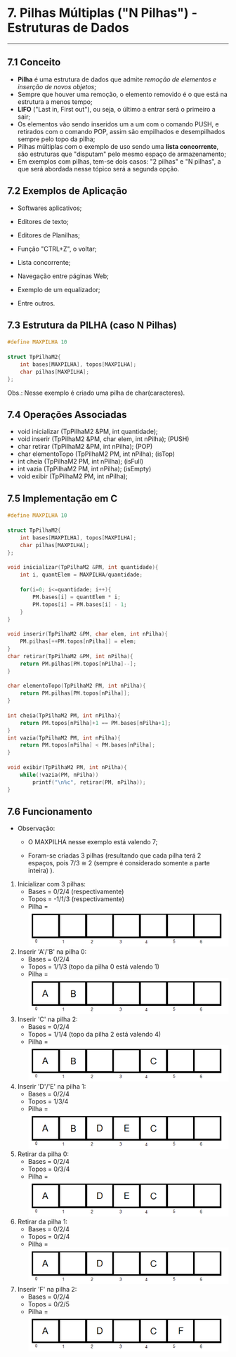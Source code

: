 # 7. Pilhas Múltiplas ("N Pilhas") - Estruturas de Dados

***



## 7.1 Conceito

- **Pilha** é uma estrutura de dados que admite *remoção de elementos e inserção de novos objetos*;
- Sempre que houver uma remoção, o elemento removido é o que está na estrutura a menos tempo;
- **LIFO** ("Last in, First out"), ou seja, o último a entrar será o primeiro a sair;
- Os elementos vão sendo inseridos um a um com o comando PUSH, e retirados com o comando POP, assim são empilhados e desempilhados sempre pelo topo da pilha;
- Pilhas múltiplas com o exemplo de uso sendo uma **lista concorrente**, são estruturas que "disputam" pelo mesmo espaço de armazenamento;
- Em exemplos com pilhas, tem-se dois casos: "2 pilhas" e "N pilhas", a que será abordada nesse tópico será a segunda opção.



## 7.2 Exemplos de Aplicação

- Softwares aplicativos;

- Editores de texto;

- Editores de Planilhas;

- Função "CTRL+Z", o voltar;

- Lista concorrente;

- Navegação entre páginas Web;

- Exemplo de um equalizador;

- Entre outros.

  

## 7.3 Estrutura da PILHA (caso N Pilhas)

```c
#define MAXPILHA 10

struct TpPilhaM2{
    int bases[MAXPILHA], topos[MAXPILHA];
    char pilhas[MAXPILHA];
};
```

Obs.: Nesse exemplo é criado uma pilha de char(caracteres).



## 7.4 Operações Associadas

* void inicializar (TpPilhaM2 &PM, int quantidade);
* void inserir (TpPilhaM2 &PM, char elem, int nPilha);  (PUSH)
* char retirar (TpPilhaM2 &PM, int nPilha);                      (POP)
* char elementoTopo (TpPilhaM2 PM, int nPilha);          (isTop)
* int cheia (TpPilhaM2 PM, int nPilha);                              (isFull)
* int vazia (TpPilhaM2 PM, int nPilha);                              (isEmpty)
* void exibir (TpPilhaM2 PM, int nPilha);



## 7.5 Implementação em C

```c
#define MAXPILHA 10

struct TpPilhaM2{
    int bases[MAXPILHA], topos[MAXPILHA];
    char pilhas[MAXPILHA];
};

void inicializar(TpPilhaM2 &PM, int quantidade){
    int i, quantElem = MAXPILHA/quantidade;

    for(i=0; i<=quantidade; i++){
        PM.bases[i] = quantElem * i;
        PM.topos[i] = PM.bases[i] - 1;
    }
}

void inserir(TpPilhaM2 &PM, char elem, int nPilha){
    PM.pilhas[++PM.topos[nPilha]] = elem;
}
char retirar(TpPilhaM2 &PM, int nPilha){
    return PM.pilhas[PM.topos[nPilha]--];
}

char elementoTopo(TpPilhaM2 PM, int nPilha){
    return PM.pilhas[PM.topos[nPilha]];
}

int cheia(TpPilhaM2 PM, int nPilha){
    return PM.topos[nPilha]+1 == PM.bases[nPilha+1];
}
int vazia(TpPilhaM2 PM, int nPilha){
    return PM.topos[nPilha] < PM.bases[nPilha];
}

void exibir(TpPilhaM2 PM, int nPilha){
    while(!vazia(PM, nPilha))
        printf("\n%c", retirar(PM, nPilha));
}
```



## 7.6 Funcionamento

* Observação: 

  * O MAXPILHA nesse exemplo está valendo 7; 

  * Foram-se criadas 3 pilhas (resultando que cada pilha terá 2 espaços, pois 7/3 ≅ 2 (sempre é considerado somente a parte inteira) ).

    

1. Inicializar com 3 pilhas:
   * Bases = 0/2/4 (respectivamente)
   * Topos = -1/1/3 (respectivamente)
   * Pilha = ![N pilhas-0](https://github.com/VitorGuilhermo/PilhasMultiplasCaso2-EstruturasDeDados/blob/master/Imagens/Npilhas-0.png)
2. Inserir 'A'/'B' na pilha 0:
   * Bases = 0/2/4
   * Topos = 1/1/3 (topo da pilha 0 está valendo 1)
   * Pilha = ![N pilhas-1](https://github.com/VitorGuilhermo/PilhasMultiplasCaso2-EstruturasDeDados/blob/master/Imagens/Npilhas-1.png)
3. Inserir 'C' na pilha 2:
   * Bases = 0/2/4
   * Topos = 1/1/4 (topo da pilha 2 está valendo 4)
   * Pilha = ![N pilhas-2](https://github.com/VitorGuilhermo/PilhasMultiplasCaso2-EstruturasDeDados/blob/master/Imagens/Npilhas-2.png)
4. Inserir 'D'/'E' na pilha 1:
   * Bases = 0/2/4
   * Topos = 1/3/4
   * Pilha = ![N pilhas-3](https://github.com/VitorGuilhermo/PilhasMultiplasCaso2-EstruturasDeDados/blob/master/Imagens/Npilhas-3.png)
5. Retirar da pilha 0: 
   * Bases = 0/2/4
   * Topos = 0/3/4
   * Pilha = ![N pilhas-4](https://github.com/VitorGuilhermo/PilhasMultiplasCaso2-EstruturasDeDados/blob/master/Imagens/Npilhas-4.png)
6. Retirar da pilha 1:
   * Bases = 0/2/4
   * Topos = 0/2/4
   * Pilha = ![N pilhas-5](https://github.com/VitorGuilhermo/PilhasMultiplasCaso2-EstruturasDeDados/blob/master/Imagens/Npilhas-5.png)
7. Inserir 'F' na pilha 2:
   * Bases = 0/2/4
   * Topos = 0/2/5
   * Pilha = ![N pilhas-6](https://github.com/VitorGuilhermo/PilhasMultiplasCaso2-EstruturasDeDados/blob/master/Imagens/Npilhas-6.png)

